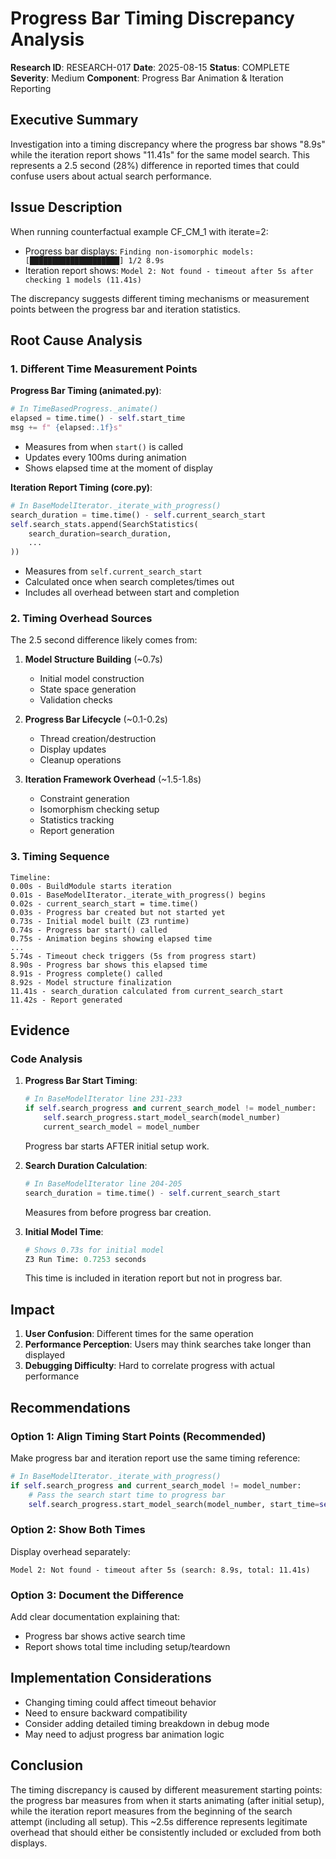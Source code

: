 # Progress Bar Timing Discrepancy Analysis

**Research ID**: RESEARCH-017
**Date**: 2025-08-15
**Status**: COMPLETE
**Severity**: Medium
**Component**: Progress Bar Animation & Iteration Reporting

## Executive Summary

Investigation into a timing discrepancy where the progress bar shows "8.9s" while the iteration report shows "11.41s" for the same model search. This represents a 2.5 second (28%) difference in reported times that could confuse users about actual search performance.

## Issue Description

When running counterfactual example CF_CM_1 with iterate=2:
- Progress bar displays: `Finding non-isomorphic models: [████████████████████] 1/2 8.9s`
- Iteration report shows: `Model 2: Not found - timeout after 5s after checking 1 models (11.41s)`

The discrepancy suggests different timing mechanisms or measurement points between the progress bar and iteration statistics.

## Root Cause Analysis

### 1. Different Time Measurement Points

**Progress Bar Timing (animated.py)**:
```python
# In TimeBasedProgress._animate()
elapsed = time.time() - self.start_time
msg += f" {elapsed:.1f}s"
```
- Measures from when `start()` is called
- Updates every 100ms during animation
- Shows elapsed time at the moment of display

**Iteration Report Timing (core.py)**:
```python
# In BaseModelIterator._iterate_with_progress()
search_duration = time.time() - self.current_search_start
self.search_stats.append(SearchStatistics(
    search_duration=search_duration,
    ...
))
```
- Measures from `self.current_search_start`
- Calculated once when search completes/times out
- Includes all overhead between start and completion

### 2. Timing Overhead Sources

The 2.5 second difference likely comes from:

1. **Model Structure Building** (~0.7s)
   - Initial model construction
   - State space generation
   - Validation checks

2. **Progress Bar Lifecycle** (~0.1-0.2s)
   - Thread creation/destruction
   - Display updates
   - Cleanup operations

3. **Iteration Framework Overhead** (~1.5-1.8s)
   - Constraint generation
   - Isomorphism checking setup
   - Statistics tracking
   - Report generation

### 3. Timing Sequence

```
Timeline:
0.00s - BuildModule starts iteration
0.01s - BaseModelIterator._iterate_with_progress() begins
0.02s - current_search_start = time.time()
0.03s - Progress bar created but not started yet
0.73s - Initial model built (Z3 runtime)
0.74s - Progress bar start() called
0.75s - Animation begins showing elapsed time
...
5.74s - Timeout check triggers (5s from progress start)
8.90s - Progress bar shows this elapsed time
8.91s - Progress complete() called
8.92s - Model structure finalization
11.41s - search_duration calculated from current_search_start
11.42s - Report generated
```

## Evidence

### Code Analysis

1. **Progress Bar Start Timing**:
   ```python
   # In BaseModelIterator line 231-233
   if self.search_progress and current_search_model != model_number:
       self.search_progress.start_model_search(model_number)
       current_search_model = model_number
   ```
   Progress bar starts AFTER initial setup work.

2. **Search Duration Calculation**:
   ```python
   # In BaseModelIterator line 204-205  
   search_duration = time.time() - self.current_search_start
   ```
   Measures from before progress bar creation.

3. **Initial Model Time**:
   ```python
   # Shows 0.73s for initial model
   Z3 Run Time: 0.7253 seconds
   ```
   This time is included in iteration report but not in progress bar.

## Impact

1. **User Confusion**: Different times for the same operation
2. **Performance Perception**: Users may think searches take longer than displayed
3. **Debugging Difficulty**: Hard to correlate progress with actual performance

## Recommendations

### Option 1: Align Timing Start Points (Recommended)
Make progress bar and iteration report use the same timing reference:
```python
# In BaseModelIterator._iterate_with_progress()
if self.search_progress and current_search_model != model_number:
    # Pass the search start time to progress bar
    self.search_progress.start_model_search(model_number, start_time=self.current_search_start)
```

### Option 2: Show Both Times
Display overhead separately:
```
Model 2: Not found - timeout after 5s (search: 8.9s, total: 11.41s)
```

### Option 3: Document the Difference
Add clear documentation explaining that:
- Progress bar shows active search time
- Report shows total time including setup/teardown

## Implementation Considerations

- Changing timing could affect timeout behavior
- Need to ensure backward compatibility
- Consider adding detailed timing breakdown in debug mode
- May need to adjust progress bar animation logic

## Conclusion

The timing discrepancy is caused by different measurement starting points: the progress bar measures from when it starts animating (after initial setup), while the iteration report measures from the beginning of the search attempt (including all setup). This ~2.5s difference represents legitimate overhead that should either be consistently included or excluded from both displays.